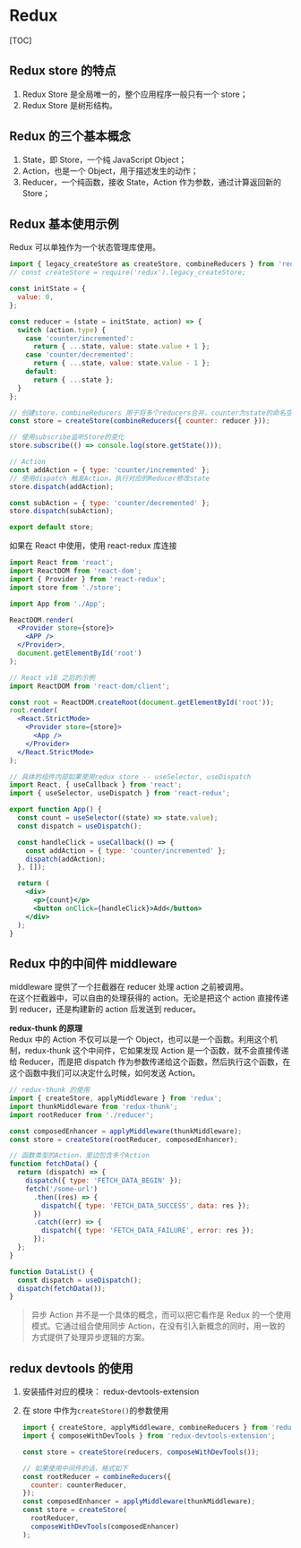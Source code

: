 # Redux

[TOC]

## Redux store 的特点

1. Redux Store 是全局唯一的，整个应用程序一般只有一个 store；
2. Redux Store 是树形结构。

## Redux 的三个基本概念

1. State，即 Store，一个纯 JavaScript Object；
2. Action，也是一个 Object，用于描述发生的动作；
3. Reducer，一个纯函数，接收 State，Action 作为参数，通过计算返回新的 Store；

## Redux 基本使用示例

Redux 可以单独作为一个状态管理库使用。

```js
import { legacy_createStore as createStore, combineReducers } from 'redux';
// const createStore = require('redux').legacy_createStore;

const initState = {
  value: 0,
};

const reducer = (state = initState, action) => {
  switch (action.type) {
    case 'counter/incremented':
      return { ...state, value: state.value + 1 };
    case 'counter/decremented':
      return { ...state, value: state.value - 1 };
    default:
      return { ...state };
  }
};

// 创建store，combineReducers 用于将多个reducers合并，counter为state的命名空间
const store = createStore(combineReducers({ counter: reducer }));

// 使用subscribe监听Store的变化
store.subscribe(() => console.log(store.getState()));

// Action
const addAction = { type: 'counter/incremented' };
// 使用dispatch 触发Action，执行对应的Reducer修改state
store.dispatch(addAction);

const subAction = { type: 'counter/decremented' };
store.dispatch(subAction);

export default store;
```

如果在 React 中使用，使用 react-redux 库连接

```jsx
import React from 'react';
import ReactDOM from 'react-dom';
import { Provider } from 'react-redux';
import store from './store';

import App from './App';

ReactDOM.render(
  <Provider store={store}>
    <APP />
  </Provider>,
  document.getElementById('root')
);

// React v18 之后的示例
import ReactDOM from 'react-dom/client';

const root = ReactDOM.createRoot(document.getElementById('root'));
root.render(
  <React.StrictMode>
    <Provider store={store}>
      <App />
    </Provider>
  </React.StrictMode>
);

// 具体的组件内部如果使用redux store -- useSelector, useDispatch
import React, { useCallback } from 'react';
import { useSelector, useDispatch } from 'react-redux';

export function App() {
  const count = useSelector((state) => state.value);
  const dispatch = useDispatch();

  const handleClick = useCallback(() => {
    const addAction = { type: 'counter/incremented' };
    dispatch(addAction);
  }, []);

  return (
    <div>
      <p>{count}</p>
      <button onClick={handleClick}>Add</button>
    </div>
  );
}
```

## Redux 中的中间件 middleware

middleware 提供了一个拦截器在 reducer 处理 action 之前被调用。  
在这个拦截器中，可以自由的处理获得的 action。无论是把这个 action 直接传递到 reducer，还是构建新的 action 后发送到 reducer。

**redux-thunk 的原理**  
Redux 中的 Action 不仅可以是一个 Object，也可以是一个函数。利用这个机制，redux-thunk 这个中间件，它如果发现 Action 是一个函数，就不会直接传递给 Reducer，而是把 dispatch 作为参数传递给这个函数，然后执行这个函数，在这个函数中我们可以决定什么时候，如何发送 Action。

```js
// redux-thunk 的使用
import { createStore, applyMiddleware } from 'redux';
import thunkMiddleware from 'redux-thunk';
import rootReducer from './reducer';

const composedEnhancer = applyMiddleware(thunkMiddleware);
const store = createStore(rootReducer, composedEnhancer);

// 函数类型的Action，里边包含多个Action
function fetchData() {
  return (dispatch) => {
    dispatch({ type: 'FETCH_DATA_BEGIN' });
    fetch('/some-url')
      .then((res) => {
        dispatch({ type: 'FETCH_DATA_SUCCESS', data: res });
      })
      .catch((err) => {
        dispatch({ type: 'FETCH_DATA_FAILURE', error: res });
      });
  };
}

function DataList() {
  const dispatch = useDispatch();
  dispatch(fetchData());
}
```

> 异步 Action 并不是一个具体的概念，而可以把它看作是 Redux 的一个使用模式。它通过组合使用同步 Action，在没有引入新概念的同时，用一致的方式提供了处理异步逻辑的方案。

## redux devtools 的使用

1. 安装插件对应的模块： redux-devtools-extension
2. 在 store 中作为`createStore()`的参数使用

   ```js
   import { createStore, applyMiddleware, combineReducers } from 'redux';
   import { composeWithDevTools } from 'redux-devtools-extension';
   
   const store = createStore(reducers, composeWithDevTools());
   
   // 如果使用中间件的话，格式如下
   const rootReducer = combineReducers({
     counter: counterReducer,
   });
   const composedEnhancer = applyMiddleware(thunkMiddleware);
   const store = createStore(
     rootReducer,
     composeWithDevTools(composedEnhancer)
   );
   ```
